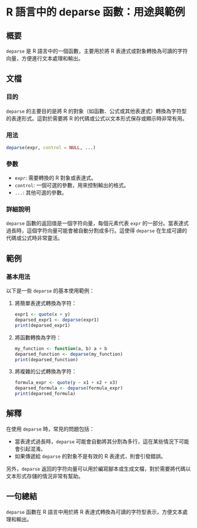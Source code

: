 <!--
Meta Description: # R 語言中的 deparse 函數：用途與範例 ## 概要 `deparse` 是 R 語言中的一個函數，主要用於將 R 表達式或對象轉換為可讀的字符向量，方便進行文本處理和輸出。 ## 文檔 ### 目的 `deparse` 的主要目的是將 R 的對象（如函數、公式或其他表達式）轉換為字符型的...
Meta Keywords: deparse, expr, print, control, 當表達式過長時
-->

# R 語言中的 deparse 函數：用途與範例

## 概要
`deparse` 是 R 語言中的一個函數，主要用於將 R 表達式或對象轉換為可讀的字符向量，方便進行文本處理和輸出。

## 文檔
### 目的
`deparse` 的主要目的是將 R 的對象（如函數、公式或其他表達式）轉換為字符型的表達形式。這對於需要將 R 的代碼或公式以文本形式保存或顯示時非常有用。

### 用法
```R
deparse(expr, control = NULL, ...)
```

### 參數
- `expr`: 需要轉換的 R 對象或表達式。
- `control`: 一個可選的參數，用來控制輸出的格式。
- `...`: 其他可選的參數。

### 詳細說明
`deparse` 函數的返回值是一個字符向量，每個元素代表 `expr` 的一部分。當表達式過長時，這個字符向量可能會被自動分割成多行。這使得 `deparse` 在生成可讀的代碼或公式時非常靈活。

## 範例
### 基本用法
以下是一些 `deparse` 的基本使用範例：

1. 將簡單表達式轉換為字符：
   ```R
   expr1 <- quote(x + y)
   deparsed_expr1 <- deparse(expr1)
   print(deparsed_expr1)
   ```

2. 將函數轉換為字符：
   ```R
   my_function <- function(a, b) a + b
   deparsed_function <- deparse(my_function)
   print(deparsed_function)
   ```

3. 將複雜的公式轉換為字符：
   ```R
   formula_expr <- quote(y ~ x1 + x2 + x3)
   deparsed_formula <- deparse(formula_expr)
   print(deparsed_formula)
   ```

## 解釋
在使用 `deparse` 時，常見的問題包括：
- 當表達式過長時，`deparse` 可能會自動將其分割為多行，這在某些情況下可能會引起混淆。
- 如果傳遞給 `deparse` 的對象不是有效的 R 表達式，則會引發錯誤。

另外，`deparse` 返回的字符向量可以用於編寫腳本或生成文檔，對於需要將代碼以文本形式存儲的情況非常有幫助。

## 一句總結
`deparse` 函數在 R 語言中用於將 R 表達式轉換為可讀的字符型表示，方便文本處理和輸出。